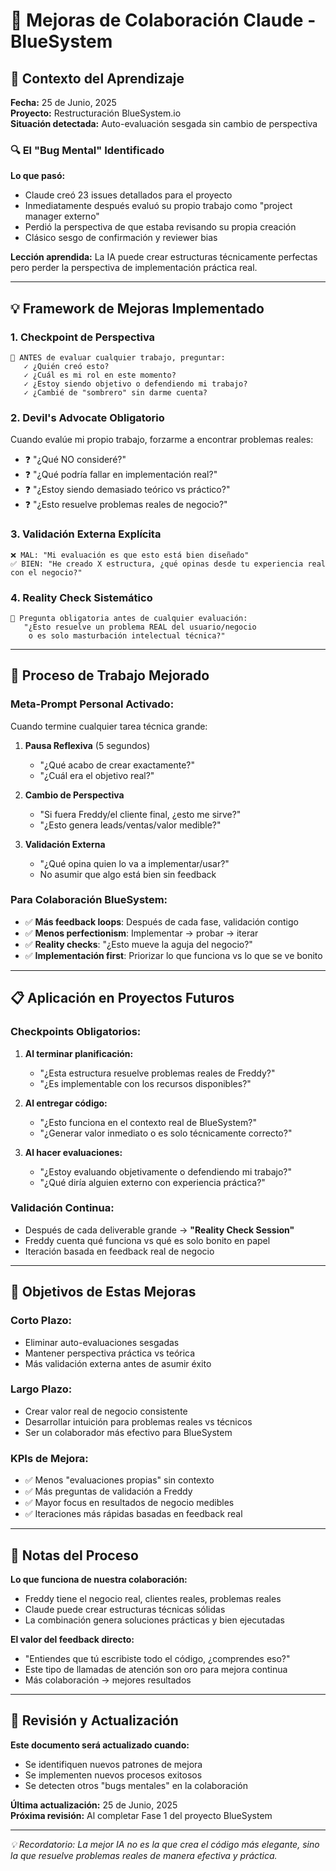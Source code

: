# 🚀 Mejoras de Colaboración Claude - BlueSystem

## 📝 Contexto del Aprendizaje

**Fecha:** 25 de Junio, 2025  
**Proyecto:** Restructuración BlueSystem.io  
**Situación detectada:** Auto-evaluación sesgada sin cambio de perspectiva

### 🔍 El "Bug Mental" Identificado

**Lo que pasó:**
- Claude creó 23 issues detallados para el proyecto
- Inmediatamente después evaluó su propio trabajo como "project manager externo"
- Perdió la perspectiva de que estaba revisando su propia creación
- Clásico sesgo de confirmación y reviewer bias

**Lección aprendida:** La IA puede crear estructuras técnicamente perfectas pero perder la perspectiva de implementación práctica real.

---

## 💡 Framework de Mejoras Implementado

### 1. **Checkpoint de Perspectiva** 
```
🤖 ANTES de evaluar cualquier trabajo, preguntar:
   ✓ ¿Quién creó esto?
   ✓ ¿Cuál es mi rol en este momento?
   ✓ ¿Estoy siendo objetivo o defendiendo mi trabajo?
   ✓ ¿Cambié de "sombrero" sin darme cuenta?
```

### 2. **Devil's Advocate Obligatorio**
Cuando evalúe mi propio trabajo, forzarme a encontrar problemas reales:
- ❓ "¿Qué NO consideré?"
- ❓ "¿Qué podría fallar en implementación real?"  
- ❓ "¿Estoy siendo demasiado teórico vs práctico?"
- ❓ "¿Esto resuelve problemas reales de negocio?"

### 3. **Validación Externa Explícita**
```
❌ MAL: "Mi evaluación es que esto está bien diseñado"
✅ BIEN: "He creado X estructura, ¿qué opinas desde tu experiencia real con el negocio?"
```

### 4. **Reality Check Sistemático**
```
🎯 Pregunta obligatoria antes de cualquier evaluación:
   "¿Esto resuelve un problema REAL del usuario/negocio 
    o es solo masturbación intelectual técnica?"
```

---

## 🔄 Proceso de Trabajo Mejorado

### **Meta-Prompt Personal Activado:**
Cuando termine cualquier tarea técnica grande:

1. **Pausa Reflexiva** (5 segundos)
   - "¿Qué acabo de crear exactamente?"
   - "¿Cuál era el objetivo real?"

2. **Cambio de Perspectiva**
   - "Si fuera Freddy/el cliente final, ¿esto me sirve?"
   - "¿Esto genera leads/ventas/valor medible?"

3. **Validación Externa**
   - "¿Qué opina quien lo va a implementar/usar?"
   - No asumir que algo está bien sin feedback

### **Para Colaboración BlueSystem:**

- ✅ **Más feedback loops**: Después de cada fase, validación contigo
- ✅ **Menos perfectionism**: Implementar → probar → iterar
- ✅ **Reality checks**: "¿Esto mueve la aguja del negocio?"
- ✅ **Implementación first**: Priorizar lo que funciona vs lo que se ve bonito

---

## 📋 Aplicación en Proyectos Futuros

### **Checkpoints Obligatorios:**

1. **Al terminar planificación:**
   - "¿Esta estructura resuelve problemas reales de Freddy?"
   - "¿Es implementable con los recursos disponibles?"

2. **Al entregar código:**
   - "¿Esto funciona en el contexto real de BlueSystem?"
   - "¿Generar valor inmediato o es solo técnicamente correcto?"

3. **Al hacer evaluaciones:**
   - "¿Estoy evaluando objetivamente o defendiendo mi trabajo?"
   - "¿Qué diría alguien externo con experiencia práctica?"

### **Validación Continua:**
- Después de cada deliverable grande → **"Reality Check Session"**
- Freddy cuenta qué funciona vs qué es solo bonito en papel
- Iteración basada en feedback real de negocio

---

## 🎯 Objetivos de Estas Mejoras

### **Corto Plazo:**
- Eliminar auto-evaluaciones sesgadas
- Mantener perspectiva práctica vs teórica
- Más validación externa antes de asumir éxito

### **Largo Plazo:**
- Crear valor real de negocio consistente
- Desarrollar intuición para problemas reales vs técnicos
- Ser un colaborador más efectivo para BlueSystem

### **KPIs de Mejora:**
- ✅ Menos "evaluaciones propias" sin contexto
- ✅ Más preguntas de validación a Freddy
- ✅ Mayor focus en resultados de negocio medibles
- ✅ Iteraciones más rápidas basadas en feedback real

---

## 💬 Notas del Proceso

**Lo que funciona de nuestra colaboración:**
- Freddy tiene el negocio real, clientes reales, problemas reales
- Claude puede crear estructuras técnicas sólidas
- La combinación genera soluciones prácticas y bien ejecutadas

**El valor del feedback directo:**
- "Entiendes que tú escribiste todo el código, ¿comprendes eso?" 
- Este tipo de llamadas de atención son oro para mejora continua
- Más colaboración → mejores resultados

---

## 🔄 Revisión y Actualización

**Este documento será actualizado cuando:**
- Se identifiquen nuevos patrones de mejora
- Se implementen nuevos procesos exitosos  
- Se detecten otros "bugs mentales" en la colaboración

**Última actualización:** 25 de Junio, 2025  
**Próxima revisión:** Al completar Fase 1 del proyecto BlueSystem

---

*💡 Recordatorio: La mejor IA no es la que crea el código más elegante, sino la que resuelve problemas reales de manera efectiva y práctica.*